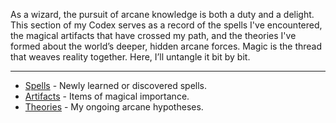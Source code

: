 As a wizard, the pursuit of arcane knowledge is both a duty and a delight. This section of my Codex serves as a record of the spells I've encountered, the magical artifacts that have crossed my path, and the theories I've formed about the world’s deeper, hidden arcane forces. Magic is the thread that weaves reality together. Here, I’ll untangle it bit by bit.

---
- [Spells](1.2%20-%20Spells.md) - Newly learned or discovered spells.
- [Artifacts](1.3%20-%20Artifacts.md) - Items of magical importance. 
- [Theories](1.4%20-%20Theories.md) - My ongoing arcane hypotheses.